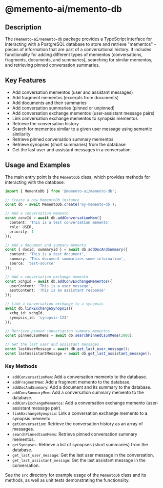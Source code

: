 # @memento-ai/memento-db
## Description
The `@memento-ai/memento-db` package provides a TypeScript interface for interacting with a PostgreSQL database to store and retrieve "mementos" - pieces of information that are part of a conversational history. It includes functionality for adding different types of mementos (conversations, fragments, documents, and summaries), searching for similar mementos, and retrieving pinned conversation summaries.
## Key Features
- Add conversation mementos (user and assistant messages)
- Add fragment mementos (excerpts from documents)
- Add documents and their summaries
- Add conversation summaries (pinned or unpinned)
- Add conversation exchange mementos (user-assistant message pairs)
- Link conversation exchange mementos to synopsis mementos
- Retrieve the conversation history
- Search for mementos similar to a given user message using semantic similarity
- Retrieve pinned conversation summary mementos
- Retrieve synopses (short summaries) from the database
- Get the last user and assistant messages in a conversation
## Usage and Examples
The main entry point is the `MementoDb` class, which provides methods for interacting with the database:

```typescript
import { MementoDb } from '@memento-ai/memento-db';

// Create a new MementoDb instance
const db = await MementoDb.create('my-memento-db');

// Add a conversation memento
const convId = await db.addConversationMem({
  content: 'This is a test conversation memento',
  role: USER,
  priority: 1
});

// Add a document and summary memento
const { docid, summaryid } = await db.addDocAndSummary({
  content: 'This is a test document',
  summary: 'This document summarizes some information',
  source: 'test-source'
});

// Add a conversation exchange memento
const xchgId = await db.addConvExchangeMementos({
  userContent: 'This is a user message',
  asstContent: 'This is an assistant response'
});

// Link a conversation exchange to a synopsis
await db.linkExchangeSynopsis({
  xchg_id: xchgId,
  synopsis_id: 'synopsis-123'
});

// Retrieve pinned conversation summary mementos
const pinnedCsumMems = await db.searchPinnedCsumMems(2000);

// Get the last user and assistant messages
const lastUserMessage = await db.get_last_user_message();
const lastAssistantMessage = await db.get_last_assistant_message();
```

### Key Methods
- `addConversationMem`: Add a conversation memento to the database.
- `addFragmentMem`: Add a fragment memento to the database.
- `addDocAndSummary`: Add a document and its summary to the database.
- `addConvSummaryMem`: Add a conversation summary memento to the database.
- `addConvExchangeMementos`: Add a conversation exchange memento (user-assistant message pair).
- `linkExchangeSynopsis`: Link a conversation exchange memento to a synopsis memento.
- `getConversation`: Retrieve the conversation history as an array of messages.
- `searchPinnedCsumMems`: Retrieve pinned conversation summary mementos.
- `getSynopses`: Retrieve a list of synopses (short summaries) from the database.
- `get_last_user_message`: Get the last user message in the conversation.
- `get_last_assistant_message`: Get the last assistant message in the conversation.

See the `src` directory for example usage of the `MementoDb` class and its methods, as well as unit tests demonstrating the functionality.
